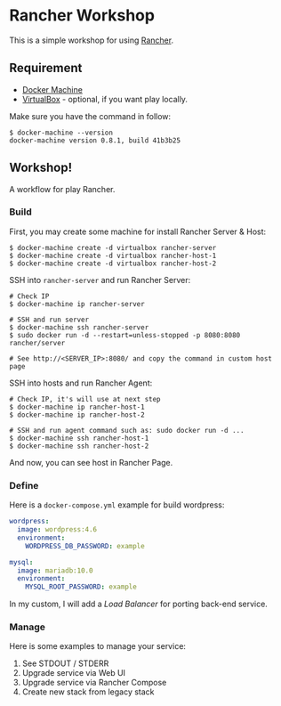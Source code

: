 # Rancher Workshop

This is a simple workshop for using [Rancher][].

## Requirement

* [Docker Machine][]
* [VirtualBox][] - optional, if you want play locally.

Make sure you have the command in follow:

```
$ docker-machine --version
docker-machine version 0.8.1, build 41b3b25
```

## Workshop!

A workflow for play Rancher.

### Build

First, you may create some machine for install Rancher Server & Host:

```
$ docker-machine create -d virtualbox rancher-server
$ docker-machine create -d virtualbox rancher-host-1
$ docker-machine create -d virtualbox rancher-host-2
```

SSH into `rancher-server` and run Rancher Server:

```
# Check IP
$ docker-machine ip rancher-server

# SSH and run server
$ docker-machine ssh rancher-server
$ sudo docker run -d --restart=unless-stopped -p 8080:8080 rancher/server

# See http://<SERVER_IP>:8080/ and copy the command in custom host page
```

SSH into hosts and run Rancher Agent:

```
# Check IP, it's will use at next step
$ docker-machine ip rancher-host-1
$ docker-machine ip rancher-host-2

# SSH and run agent command such as: sudo docker run -d ...
$ docker-machine ssh rancher-host-1
$ docker-machine ssh rancher-host-2
```

And now, you can see host in Rancher Page.

### Define

Here is a `docker-compose.yml` example for build wordpress:

```yml
wordpress:
  image: wordpress:4.6
  environment:
    WORDPRESS_DB_PASSWORD: example

mysql:
  image: mariadb:10.0
  environment:
    MYSQL_ROOT_PASSWORD: example
```

In my custom, I will add a *Load Balancer* for porting back-end service.

### Manage

Here is some examples to manage your service:

1. See STDOUT / STDERR
2. Upgrade service via Web UI
3. Upgrade service via Rancher Compose
4. Create new stack from legacy stack


[Docker Machine]: https://docs.docker.com/machine/
[Rancher]: http://rancher.com/
[VirtualBox]: https://www.virtualbox.org/
